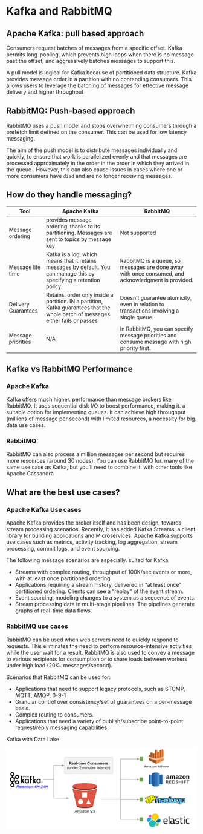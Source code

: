 # Kafka and RabbitMQ

## **Apache Kafka: pull based approach**

Consumers request batches of messages from a specific offset. Kafka permits long-pooling, which prevents high loops when there is no message past the offset, and aggressively batches messages to support this.

A pull model is logical for Kafka because of partitioned data structure. Kafka provides message order in a partition with no contending consumers. This allows users to leverage the batching of messages for effective message delivery and higher throughput

## **RabbitMQ: Push-based approach**

RabbitMQ uses a push model and stops overwhelming consumers through a prefetch limit defined on the consumer. This can be used for low latency messaging.

The aim of the push model is to distribute messages individually and quickly, to ensure that work is parallelized evenly and that messages are processed approximately in the order in the order in which they arrived in the queue.. However, this can also cause issues in cases where one or more consumers have `died` and are no longer receiving messages.

## **How do they handle messaging?**

| Tool | Apache Kafka | RabbitMQ |
| --- | --- | --- |
| Message ordering | provides message ordering. thanks to its partitioning. Messages are sent to topics by message key | Not supported |
| Message life time | Kafka is a log, which means that it retains messages by default. You. can manage this by specifying a retention policy. | RabbitMQ is a queue, so messages are done away with once consumed, and acknowledgment is provided. |
| Delivery Guarantees | Retains. order only inside a partition. IN a partition, Kafka guarantees that the whole batch of messages either fails or passes | Doesn’t guarantee atomicity, even in relation to transactions involving a single queue. |
| Message priorities | N/A | In RabbitMQ, you can specify message priorities and consume message with high priority first. |

## Kafka vs RabbitMQ Performance

### Apache Kafka

Kafka offers much higher. performance than message brokers like RabbitMQ. It uses sequential disk I/O to boost performance,  making it. a suitable option for implementing queues. It can achieve high throughput (millions of message per second) with limited resources, a necessity for big. data use cases.

### RabbitMQ:

RabbitMQ can also process a million messages per second but requires more resources (around 30 nodes). You can use RabbitMQ for. many of the same use case as Kafka, but you’ll need to combine it. with other tools like Apache Cassandra

## What are the best use cases?

### Apache Kafka Use cases

Apache Kafka provides the broker itself and has been design. towards stream processing scenarios. Recently, it has added Kafka Streams, a client library for building applications and Microservices. Apache Kafka supports use cases such as metrics, activity tracking, log aggregation, stream processing, commit logs, and event sourcing.

The following message scenarios are especially. suited for Kafka:

- Streams with complex routing, throughput of 100K/sec events or more, with at least once partitioned ordering
- Applications requiring a stream history, delivered in “at least once” partitioned ordering. Clients can see a “replay” of the event stream.
- Event sourcing, modeling changes to a system as a sequence of events.
- Stream processing data in multi-stage pipelines. The pipelines generate graphs of real-time data flows.

### RabbitMQ use cases

RabbitMQ can be used when web servers need to quickly respond to requests. This eliminates the need to perform resource-intensive activities while the user wait for a result. RabbitMQ is also used to convey a message to various recipients for consumption or to share loads between workers under high load (20K+ messages/second).

Scenarios that RabbitMQ can be used for:

- Applications that need to support legacy protocols, such as STOMP, MQTT, AMQP, 0-9-1
- Granular control over consistency/set of guarantees on a per-message basis.
- Complex routing to consumers.
- Applications that need a variety of publish/subscribe point-to-point request/reply messaging capabilities.

Kafka with Data Lake

![Untitled](/assets/img/Kafka%20&%20RabbitMQ%20Architecture%20384c0e8fdbca4aa19f67eae833e75fb3/Untitled.png)
